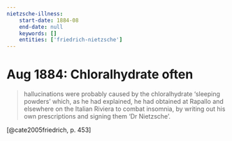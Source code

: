 ```yaml
---
nietzsche-illness:
    start-date: 1884-08
    end-date: null
    keywords: []
    entities: ['friedrich-nietzsche']
---
```


# Aug 1884: Chloralhydrate often

> hallucinations were probably caused by the chloralhydrate ‘sleeping powders’
> which, as he had explained, he had obtained at Rapallo and elsewhere on the
> Italian Riviera to combat insomnia, by writing out his own prescriptions and
> signing them ‘Dr Nietzsche’.

[@cate2005friedrich, p. 453]
